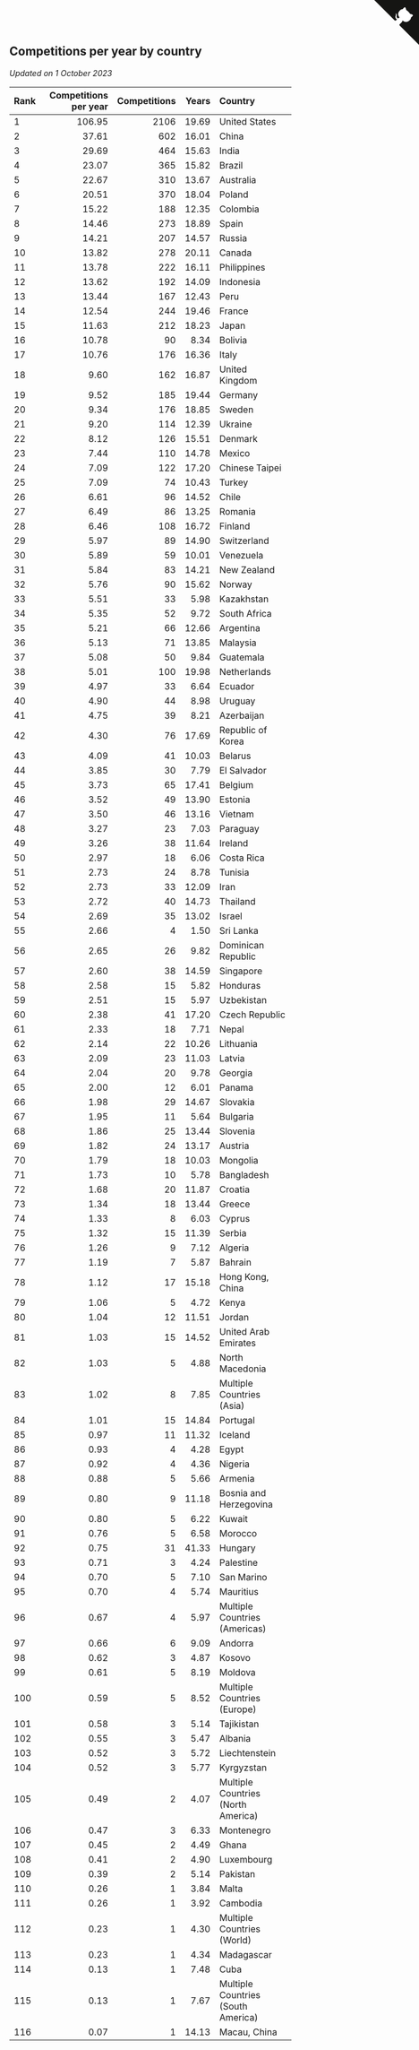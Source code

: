 ## Competitions per year by country

*Updated on  1 October 2023*

| Rank | Competitions per year | Competitions | Years | Country |
| :--- | ---: | ---: | ---: | :--- |
| 1 | 106.95 | 2106 | 19.69 | United States |
| 2 | 37.61 | 602 | 16.01 | China |
| 3 | 29.69 | 464 | 15.63 | India |
| 4 | 23.07 | 365 | 15.82 | Brazil |
| 5 | 22.67 | 310 | 13.67 | Australia |
| 6 | 20.51 | 370 | 18.04 | Poland |
| 7 | 15.22 | 188 | 12.35 | Colombia |
| 8 | 14.46 | 273 | 18.89 | Spain |
| 9 | 14.21 | 207 | 14.57 | Russia |
| 10 | 13.82 | 278 | 20.11 | Canada |
| 11 | 13.78 | 222 | 16.11 | Philippines |
| 12 | 13.62 | 192 | 14.09 | Indonesia |
| 13 | 13.44 | 167 | 12.43 | Peru |
| 14 | 12.54 | 244 | 19.46 | France |
| 15 | 11.63 | 212 | 18.23 | Japan |
| 16 | 10.78 | 90 | 8.34 | Bolivia |
| 17 | 10.76 | 176 | 16.36 | Italy |
| 18 | 9.60 | 162 | 16.87 | United Kingdom |
| 19 | 9.52 | 185 | 19.44 | Germany |
| 20 | 9.34 | 176 | 18.85 | Sweden |
| 21 | 9.20 | 114 | 12.39 | Ukraine |
| 22 | 8.12 | 126 | 15.51 | Denmark |
| 23 | 7.44 | 110 | 14.78 | Mexico |
| 24 | 7.09 | 122 | 17.20 | Chinese Taipei |
| 25 | 7.09 | 74 | 10.43 | Turkey |
| 26 | 6.61 | 96 | 14.52 | Chile |
| 27 | 6.49 | 86 | 13.25 | Romania |
| 28 | 6.46 | 108 | 16.72 | Finland |
| 29 | 5.97 | 89 | 14.90 | Switzerland |
| 30 | 5.89 | 59 | 10.01 | Venezuela |
| 31 | 5.84 | 83 | 14.21 | New Zealand |
| 32 | 5.76 | 90 | 15.62 | Norway |
| 33 | 5.51 | 33 | 5.98 | Kazakhstan |
| 34 | 5.35 | 52 | 9.72 | South Africa |
| 35 | 5.21 | 66 | 12.66 | Argentina |
| 36 | 5.13 | 71 | 13.85 | Malaysia |
| 37 | 5.08 | 50 | 9.84 | Guatemala |
| 38 | 5.01 | 100 | 19.98 | Netherlands |
| 39 | 4.97 | 33 | 6.64 | Ecuador |
| 40 | 4.90 | 44 | 8.98 | Uruguay |
| 41 | 4.75 | 39 | 8.21 | Azerbaijan |
| 42 | 4.30 | 76 | 17.69 | Republic of Korea |
| 43 | 4.09 | 41 | 10.03 | Belarus |
| 44 | 3.85 | 30 | 7.79 | El Salvador |
| 45 | 3.73 | 65 | 17.41 | Belgium |
| 46 | 3.52 | 49 | 13.90 | Estonia |
| 47 | 3.50 | 46 | 13.16 | Vietnam |
| 48 | 3.27 | 23 | 7.03 | Paraguay |
| 49 | 3.26 | 38 | 11.64 | Ireland |
| 50 | 2.97 | 18 | 6.06 | Costa Rica |
| 51 | 2.73 | 24 | 8.78 | Tunisia |
| 52 | 2.73 | 33 | 12.09 | Iran |
| 53 | 2.72 | 40 | 14.73 | Thailand |
| 54 | 2.69 | 35 | 13.02 | Israel |
| 55 | 2.66 | 4 | 1.50 | Sri Lanka |
| 56 | 2.65 | 26 | 9.82 | Dominican Republic |
| 57 | 2.60 | 38 | 14.59 | Singapore |
| 58 | 2.58 | 15 | 5.82 | Honduras |
| 59 | 2.51 | 15 | 5.97 | Uzbekistan |
| 60 | 2.38 | 41 | 17.20 | Czech Republic |
| 61 | 2.33 | 18 | 7.71 | Nepal |
| 62 | 2.14 | 22 | 10.26 | Lithuania |
| 63 | 2.09 | 23 | 11.03 | Latvia |
| 64 | 2.04 | 20 | 9.78 | Georgia |
| 65 | 2.00 | 12 | 6.01 | Panama |
| 66 | 1.98 | 29 | 14.67 | Slovakia |
| 67 | 1.95 | 11 | 5.64 | Bulgaria |
| 68 | 1.86 | 25 | 13.44 | Slovenia |
| 69 | 1.82 | 24 | 13.17 | Austria |
| 70 | 1.79 | 18 | 10.03 | Mongolia |
| 71 | 1.73 | 10 | 5.78 | Bangladesh |
| 72 | 1.68 | 20 | 11.87 | Croatia |
| 73 | 1.34 | 18 | 13.44 | Greece |
| 74 | 1.33 | 8 | 6.03 | Cyprus |
| 75 | 1.32 | 15 | 11.39 | Serbia |
| 76 | 1.26 | 9 | 7.12 | Algeria |
| 77 | 1.19 | 7 | 5.87 | Bahrain |
| 78 | 1.12 | 17 | 15.18 | Hong Kong, China |
| 79 | 1.06 | 5 | 4.72 | Kenya |
| 80 | 1.04 | 12 | 11.51 | Jordan |
| 81 | 1.03 | 15 | 14.52 | United Arab Emirates |
| 82 | 1.03 | 5 | 4.88 | North Macedonia |
| 83 | 1.02 | 8 | 7.85 | Multiple Countries (Asia) |
| 84 | 1.01 | 15 | 14.84 | Portugal |
| 85 | 0.97 | 11 | 11.32 | Iceland |
| 86 | 0.93 | 4 | 4.28 | Egypt |
| 87 | 0.92 | 4 | 4.36 | Nigeria |
| 88 | 0.88 | 5 | 5.66 | Armenia |
| 89 | 0.80 | 9 | 11.18 | Bosnia and Herzegovina |
| 90 | 0.80 | 5 | 6.22 | Kuwait |
| 91 | 0.76 | 5 | 6.58 | Morocco |
| 92 | 0.75 | 31 | 41.33 | Hungary |
| 93 | 0.71 | 3 | 4.24 | Palestine |
| 94 | 0.70 | 5 | 7.10 | San Marino |
| 95 | 0.70 | 4 | 5.74 | Mauritius |
| 96 | 0.67 | 4 | 5.97 | Multiple Countries (Americas) |
| 97 | 0.66 | 6 | 9.09 | Andorra |
| 98 | 0.62 | 3 | 4.87 | Kosovo |
| 99 | 0.61 | 5 | 8.19 | Moldova |
| 100 | 0.59 | 5 | 8.52 | Multiple Countries (Europe) |
| 101 | 0.58 | 3 | 5.14 | Tajikistan |
| 102 | 0.55 | 3 | 5.47 | Albania |
| 103 | 0.52 | 3 | 5.72 | Liechtenstein |
| 104 | 0.52 | 3 | 5.77 | Kyrgyzstan |
| 105 | 0.49 | 2 | 4.07 | Multiple Countries (North America) |
| 106 | 0.47 | 3 | 6.33 | Montenegro |
| 107 | 0.45 | 2 | 4.49 | Ghana |
| 108 | 0.41 | 2 | 4.90 | Luxembourg |
| 109 | 0.39 | 2 | 5.14 | Pakistan |
| 110 | 0.26 | 1 | 3.84 | Malta |
| 111 | 0.26 | 1 | 3.92 | Cambodia |
| 112 | 0.23 | 1 | 4.30 | Multiple Countries (World) |
| 113 | 0.23 | 1 | 4.34 | Madagascar |
| 114 | 0.13 | 1 | 7.48 | Cuba |
| 115 | 0.13 | 1 | 7.67 | Multiple Countries (South America) |
| 116 | 0.07 | 1 | 14.13 | Macau, China |


<a href="https://github.com/JustinTimeCuber/wca_statistics" class="github-corner" aria-label="View source on Github"><svg width="80" height="80" viewBox="0 0 250 250" style="fill:#151513; color:#fff; position: absolute; top: 0; border: 0; right: 0;" aria-hidden="true"><path d="M0,0 L115,115 L130,115 L142,142 L250,250 L250,0 Z"></path><path d="M128.3,109.0 C113.8,99.7 119.0,89.6 119.0,89.6 C122.0,82.7 120.5,78.6 120.5,78.6 C119.2,72.0 123.4,76.3 123.4,76.3 C127.3,80.9 125.5,87.3 125.5,87.3 C122.9,97.6 130.6,101.9 134.4,103.2" fill="currentColor" style="transform-origin: 130px 106px;" class="octo-arm"></path><path d="M115.0,115.0 C114.9,115.1 118.7,116.5 119.8,115.4 L133.7,101.6 C136.9,99.2 139.9,98.4 142.2,98.6 C133.8,88.0 127.5,74.4 143.8,58.0 C148.5,53.4 154.0,51.2 159.7,51.0 C160.3,49.4 163.2,43.6 171.4,40.1 C171.4,40.1 176.1,42.5 178.8,56.2 C183.1,58.6 187.2,61.8 190.9,65.4 C194.5,69.0 197.7,73.2 200.1,77.6 C213.8,80.2 216.3,84.9 216.3,84.9 C212.7,93.1 206.9,96.0 205.4,96.6 C205.1,102.4 203.0,107.8 198.3,112.5 C181.9,128.9 168.3,122.5 157.7,114.1 C157.9,116.9 156.7,120.9 152.7,124.9 L141.0,136.5 C139.8,137.7 141.6,141.9 141.8,141.8 Z" fill="currentColor" class="octo-body"></path></svg></a><style>.github-corner:hover .octo-arm{animation:octocat-wave 560ms ease-in-out}@keyframes octocat-wave{0%,100%{transform:rotate(0)}20%,60%{transform:rotate(-25deg)}40%,80%{transform:rotate(10deg)}}@media (max-width:500px){.github-corner:hover .octo-arm{animation:none}.github-corner .octo-arm{animation:octocat-wave 560ms ease-in-out}}</style>
